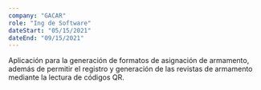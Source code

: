 ```yaml
---
company: "GACAR"
role: "Ing de Software"
dateStart: "05/15/2021"
dateEnd: "09/15/2021"
---
```


Aplicación para la generación de formatos de asignación de
armamento, además de permitir el registro y generación de las
revistas de armamento mediante la lectura de códigos QR.
